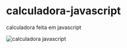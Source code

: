 # calculadora-javascript
calculadora feita em javascript


![calculadora javascript](https://github.com/Saraiva97/calculadora-javascript/assets/93497276/5d3b633f-7915-427e-95d0-4fee6381c20e)

